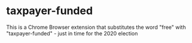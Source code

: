 # taxpayer-funded
This is a Chrome Browser extension that substitutes the word "free" with "taxpayer-funded" - just in time for the 2020 election
